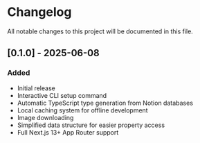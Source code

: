 # Changelog

All notable changes to this project will be documented in this file.

## [0.1.0] - 2025-06-08

### Added

- Initial release
- Interactive CLI setup command
- Automatic TypeScript type generation from Notion databases
- Local caching system for offline development
- Image downloading
- Simplified data structure for easier property access
- Full Next.js 13+ App Router support
